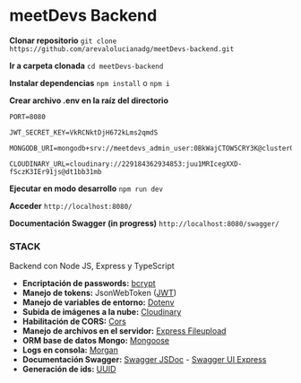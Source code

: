 # meetDevs Backend

**Clonar repositorio**
``git clone https://github.com/arevalolucianadg/meetDevs-backend.git``

**Ir a carpeta clonada**
``cd meetDevs-backend``

**Instalar dependencias**
``npm install`` o ``npm i``

**Crear archivo .env en la raíz del directorio**
```
PORT=8080

JWT_SECRET_KEY=VkRCNktDjH672kLms2qmdS

MONGODB_URI=mongodb+srv://meetdevs_admin_user:0BkWajCTOW5CRY3K@cluster0.kj5vh.mongodb.net/meetDevs

CLOUDINARY_URL=cloudinary://229184362934853:juu1MRIcegXXD-fSczK3IEr91js@dt1bb31mb
```

**Ejecutar en modo desarrollo**
``npm run dev``

**Acceder**
``http://localhost:8080/``

**Documentación Swagger (in progress)**
``http://localhost:8080/swagger/``

### STACK
Backend con Node JS, Express y TypeScript
* **Encriptación de passwords:** [bcrypt](https://www.npmjs.com/package/bcrypt)
* **Manejo de tokens:** JsonWebToken ([JWT](https://jwt.io/))
* **Manejo de variables de entorno:** [Dotenv](https://github.com/motdotla/dotenv)
* **Subida de imágenes a la nube:** [Cloudinary](https://www.npmjs.com/package/cloudinary)
* **Habilitación de CORS:** [Cors](https://www.npmjs.com/package/cors)
* **Manejo de archivos en el servidor:** [Express Fileupload](https://www.npmjs.com/package/express-fileupload)
* **ORM base de datos Mongo:** [Mongoose](https://www.npmjs.com/package/mongoose)
* **Logs en consola:** [Morgan](https://www.npmjs.com/package/morgan)
* **Documentación Swagger:** [Swagger JSDoc](https://www.npmjs.com/package/swagger-jsdoc) - [Swagger UI Express](https://www.npmjs.com/package/swagger-ui-express)
* **Generación de ids:** [UUID](https://www.npmjs.com/package/uuid)
